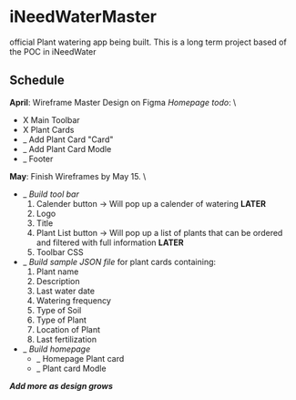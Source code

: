 # iNeedWaterMaster
official Plant watering app being built. This is a long term project based of the POC in iNeedWater

## Schedule
**April**: Wireframe  Master Design on Figma
_Homepage todo_: \
- X  Main Toolbar 
- X  Plant Cards 
- _  Add Plant Card "Card" 
- _  Add Plant Card Modle 
- _  Footer 

**May**: Finish Wireframes by May 15. \
- _ _Build tool bar_
  1. Calender button -> Will pop up a calender of watering **LATER**
  2. Logo
  3. Title
  4. Plant List button -> Will pop up a list of plants that can be ordered and filtered with full information **LATER**
  5. Toolbar CSS
- _ _Build sample JSON file_ for plant cards containing: 
  1. Plant name
  2. Description
  3. Last water date
  4. Watering frequency
  5. Type of Soil
  6. Type of Plant
  7. Location of Plant
  8. Last fertilization
- _ _Build homepage_
  - _ Homepage Plant card
  - _ Plant card Modle

_**Add more as design grows**_
       
